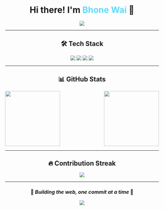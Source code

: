 <div align="center">
  
# Hi there! I'm <span style="color: #61dafb;">Bhone Wai</span> 👋

<img src="https://readme-typing-svg.herokuapp.com/?lines=Full+Stack+Developer;React+%7C+Node.js+%7C+TypeScript;Building+Amazing+Web+Apps&font=Fira%20Code&center=true&width=380&height=50&duration=4000&pause=1000">

---

## 🛠️ **Tech Stack**

<div>
  <img src="https://img.shields.io/badge/React-20232A?style=for-the-badge&logo=react&logoColor=61DAFB" />
  <img src="https://img.shields.io/badge/Node.js-43853D?style=for-the-badge&logo=node.js&logoColor=white" />
  <img src="https://img.shields.io/badge/TypeScript-007ACC?style=for-the-badge&logo=typescript&logoColor=white" />
  <img src="https://img.shields.io/badge/PostgreSQL-316192?style=for-the-badge&logo=postgresql&logoColor=white" />
</div>

---

## 📊 **GitHub Stats**

<div style="display: flex; justify-content: space-between;">
  <img height="180em" src="https://github-readme-stats.vercel.app/api?username=Bhone-Wai&show_icons=true&theme=tokyonight&include_all_commits=true&count_private=true"/>
  <img height="180em" src="https://github-readme-stats.vercel.app/api/top-langs/?username=Bhone-Wai&layout=compact&langs_count=8&theme=tokyonight"/>
</div>

---

## 🔥 **Contribution Streak**

<div align="center">
  <img src="https://github-readme-streak-stats.herokuapp.com/?user=Bhone-Wai&theme=tokyonight&hide_border=true" />
</div>

---

<div align="center">
  
### 🌟 *Building the web, one commit at a time* 🌟

<img src="https://komarev.com/ghpvc/?username=Bhone-Wai&color=blueviolet&style=flat-square&label=Profile+Views" />

</div>

</div>
